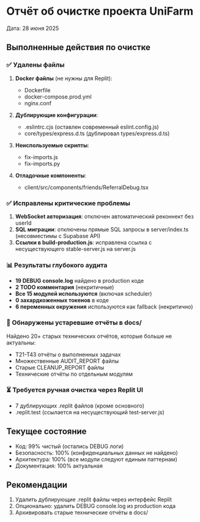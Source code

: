 # Отчёт об очистке проекта UniFarm
Дата: 28 июня 2025

## Выполненные действия по очистке

### ✅ Удалены файлы
1. **Docker файлы** (не нужны для Replit):
   - Dockerfile
   - docker-compose.prod.yml
   - nginx.conf

2. **Дублирующие конфигурации**:
   - .eslintrc.cjs (оставлен современный eslint.config.js)
   - core/types/express.d.ts (дублировал types/express.d.ts)

3. **Неиспользуемые скрипты**:
   - fix-imports.js
   - fix-imports.py

4. **Отладочные компоненты**:
   - client/src/components/friends/ReferralDebug.tsx

### ✅ Исправлены критические проблемы
1. **WebSocket авторизация**: отключен автоматический реконнект без userId
2. **SQL миграции**: отключены прямые SQL запросы в server/index.ts (несовместимы с Supabase API)
3. **Ссылки в build-production.js**: исправлена ссылка с несуществующего stable-server.js на server.js

### 📊 Результаты глубокого аудита
- **19 DEBUG console.log** найдено в production коде
- **2 TODO комментария** (некритичные)
- **Все 15 модулей используются** (включая scheduler)
- **0 захардкоженных токенов** в коде
- **6 переменных окружения** используются как fallback (некритично)

### 📁 Обнаружены устаревшие отчёты в docs/
Найдено 20+ старых технических отчётов, которые больше не актуальны:
- T21-T43 отчёты о выполненных задачах
- Множественные AUDIT_REPORT файлы
- Старые CLEANUP_REPORT файлы
- Технические отчёты по отдельным модулям

### ⏳ Требуется ручная очистка через Replit UI
- 7 дублирующих .replit файлов (кроме основного)
- .replit.test (ссылается на несуществующий test-server.js)

## Текущее состояние
- Код: 99% чистый (остались DEBUG логи)
- Безопасность: 100% (конфиденциальных данных не найдено)
- Архитектура: 100% (все модули следуют единым паттернам)
- Документация: 100% актуальная

## Рекомендации
1. Удалить дублирующие .replit файлы через интерфейс Replit
2. Опционально: удалить DEBUG console.log из production кода
3. Архивировать старые технические отчёты в docs/
